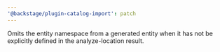 ```yaml
---
'@backstage/plugin-catalog-import': patch
---
```


Omits the entity namespace from a generated entity when it has not be explicitly defined in the analyze-location result.
